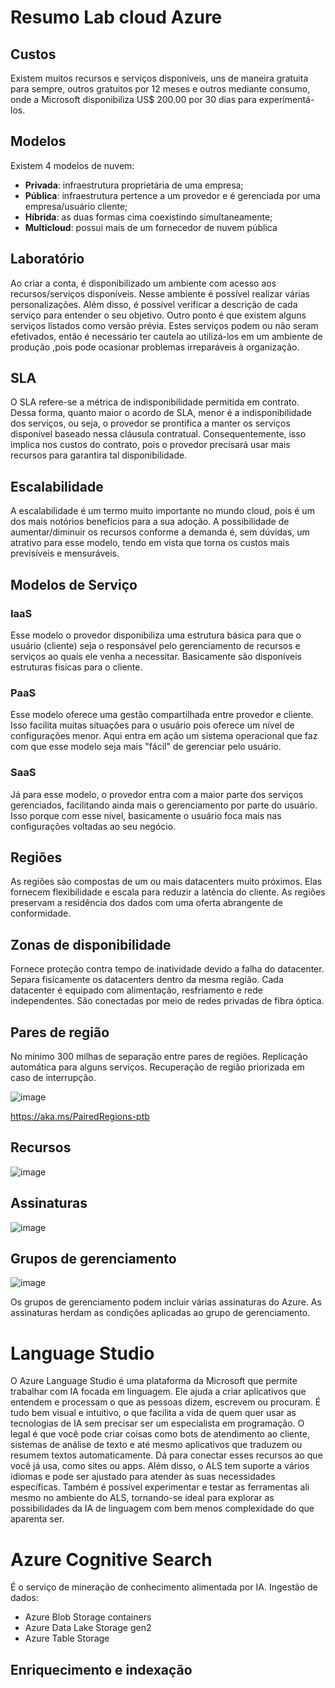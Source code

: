 # Resumo Lab cloud Azure

## Custos
Existem muitos recursos e serviços disponíveis, uns de maneira gratuita para sempre, outros gratuitos por 12 meses e outros mediante consumo, onde a Microsoft disponibiliza US$ 200.00 por 30 dias para experimentá-los.

## Modelos
Existem 4 modelos de nuvem:
- **Privada**: infraestrutura proprietária de uma empresa;
- **Pública**: infraestrutura pertence a um provedor e é gerenciada por uma empresa/usuário cliente;
- **Híbrida**: as duas formas cima coexistindo simultaneamente;
- **Multicloud**: possui mais de um fornecedor de nuvem pública

## Laboratório
Ao criar a conta, é disponibilizado um ambiente com acesso aos recursos/serviços disponíveis. Nesse ambiente é possível realizar várias personalizações. Além disso, é possível verificar a descrição de cada serviço para entender o seu objetivo.
Outro ponto é que existem alguns serviços listados como versão prévia. Estes serviços podem ou não seram efetivados, então é necessário ter cautela ao utilizá-los em um ambiente de produção ,pois pode ocasionar problemas irreparáveis à organização.

## SLA
O SLA refere-se a métrica de indisponibilidade permitida em contrato. Dessa forma, quanto maior o acordo de SLA, menor é a indisponibilidade dos serviços, ou seja, o provedor se prontifica a manter os serviços disponível baseado nessa cláusula contratual. Consequentemente, isso implica nos custos do contrato, pois o provedor precisará usar mais recursos para garantira tal disponibilidade.

## Escalabilidade
A escalabilidade é um termo muito importante no mundo cloud, pois é um dos mais notórios benefícios para a sua adoção. A possibilidade de aumentar/diminuir os recursos conforme a demanda é, sem dúvidas, um atrativo para esse modelo, tendo em vista que torna os custos mais previsíveis e mensuráveis.

## Modelos de Serviço
### IaaS
Esse modelo o provedor disponibiliza uma estrutura básica para que o usuário (cliente) seja o responsável pelo gerenciamento de recursos e serviços ao quais ele venha a necessitar. Basicamente são disponíveis estruturas físicas para o cliente.

### PaaS
Esse modelo oferece uma gestão compartilhada entre provedor e cliente. Isso facilita muitas situações para o usuário pois oferece um nível de configurações menor. Aqui entra em ação um sistema operacional que faz com que esse modelo seja mais "fácil" de gerenciar pelo usuário.

### SaaS
Já para esse modelo, o provedor entra com a maior parte dos serviços gerenciados, facilitando ainda mais o gerenciamento por parte do usuário. Isso porque com esse nível, basicamente o usuário foca mais nas configurações voltadas ao seu negócio.

## Regiões
As regiões são compostas de um ou mais datacenters muito próximos. Elas fornecem flexibilidade e escala para reduzir a latência do cliente. As regiões preservam a residência dos dados com uma oferta abrangente de conformidade.

## Zonas de disponibilidade
Fornece proteção contra tempo de inatividade devido a falha do datacenter. Separa fisicamente os datacenters dentro da mesma região. Cada datacenter é equipado com alimentação, resfriamento e rede independentes. São conectadas por meio de redes privadas de fibra óptica.

## Pares de região
No mínimo 300 milhas de separação entre pares de regiões. Replicação automática para alguns serviços. Recuperação de região priorizada em caso de interrupção.

![image](https://github.com/user-attachments/assets/b0847984-f5c3-42c2-985b-6c605135c0bc)

https://aka.ms/PairedRegions-ptb

## Recursos
![image](https://github.com/user-attachments/assets/67d969e4-5236-45ba-9349-d25404a24dfc)

## Assinaturas
![image](https://github.com/user-attachments/assets/3b94ce64-cd8d-49a9-a72c-50bcdc5ee95f)

## Grupos de gerenciamento
![image](https://github.com/user-attachments/assets/93c68164-e5ae-49bd-b464-4d4ea6690bf0)

Os grupos de gerenciamento podem incluir várias assinaturas do Azure. As assinaturas herdam as condições aplicadas ao grupo de gerenciamento.

# Language Studio
O Azure Language Studio é uma plataforma da Microsoft que permite trabalhar com IA focada em linguagem. Ele ajuda a criar aplicativos que entendem e processam o que as pessoas dizem, escrevem ou procuram. É tudo bem visual e intuitivo, o que facilita a vida de quem quer usar as tecnologias de IA sem precisar ser um especialista em programação.
O legal é que você pode criar coisas como bots de atendimento ao cliente, sistemas de análise de texto e até mesmo aplicativos que traduzem ou resumem textos automaticamente. Dá para conectar esses recursos ao que você já usa, como sites ou apps. Além disso, o ALS tem suporte a vários idiomas e pode ser ajustado para atender às suas necessidades específicas.
Também é possível experimentar e testar as ferramentas ali mesmo no ambiente do ALS, tornando-se ideal para explorar as possibilidades da IA de linguagem com bem menos complexidade do que aparenta ser.

# Azure Cognitive Search
É o serviço de mineração de conhecimento alimentada por IA. Ingestão de dados:
- Azure Blob Storage containers
- Azure Data Lake Storage gen2
- Azure Table Storage

## Enriquecimento e indexação
